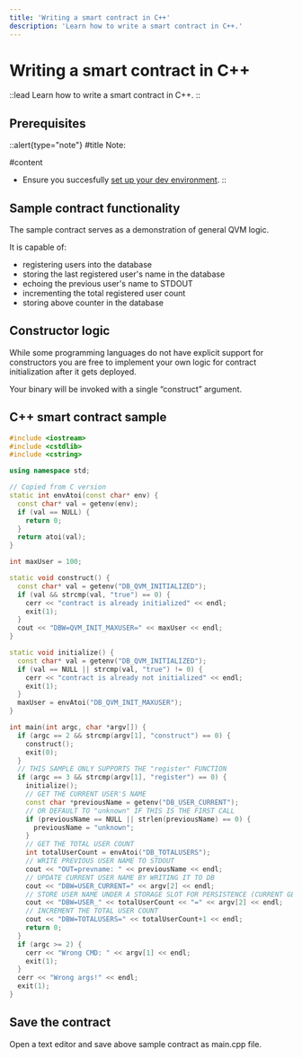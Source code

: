 ```yaml
---
title: 'Writing a smart contract in C++'
description: 'Learn how to write a smart contract in C++.'
---
```


# Writing a smart contract in C++

::lead
Learn how to write a smart contract in C++.
::

## Prerequisites

::alert{type="note"}
#title
Note:

#content
- Ensure you succesfully [set up your dev environment](/testnet/smart-contract/setup/qvmctl).
::

## Sample contract functionality

The sample contract serves as a demonstration of general QVM logic.

It is capable of:
- registering users into the database
- storing the last registered user's name in the database
- echoing the previous user's name to STDOUT
- incrementing the total registered user count
- storing above counter in the database

## Constructor logic

While some programming languages do not have explicit support for constructors you are free to implement your own logic for contract initialization after it gets deployed. 

Your binary will be invoked with a single “construct” argument. 

## C++ smart contract sample

```cpp
#include <iostream>
#include <cstdlib>
#include <cstring>

using namespace std;

// Copied from C version
static int envAtoi(const char* env) {
  const char* val = getenv(env);
  if (val == NULL) {
    return 0;
  }
  return atoi(val);
}

int maxUser = 100;

static void construct() {
  const char* val = getenv("DB_QVM_INITIALIZED");
  if (val && strcmp(val, "true") == 0) {
    cerr << "contract is already initialized" << endl;
    exit(1);
  }
  cout << "DBW=QVM_INIT_MAXUSER=" << maxUser << endl;
}

static void initialize() {
  const char* val = getenv("DB_QVM_INITIALIZED");
  if (val == NULL || strcmp(val, "true") != 0) {
    cerr << "contract is already not initialized" << endl;
    exit(1);
  }
  maxUser = envAtoi("DB_QVM_INIT_MAXUSER");
}

int main(int argc, char *argv[]) {
  if (argc == 2 && strcmp(argv[1], "construct") == 0) {
    construct();
    exit(0);
  }
  // THIS SAMPLE ONLY SUPPORTS THE "register" FUNCTION
  if (argc == 3 && strcmp(argv[1], "register") == 0) {
    initialize();
    // GET THE CURRENT USER'S NAME
    const char *previousName = getenv("DB_USER_CURRENT");
    // OR DEFAULT TO "unknown" IF THIS IS THE FIRST CALL
    if (previousName == NULL || strlen(previousName) == 0) {
      previousName = "unknown";
    }
    // GET THE TOTAL USER COUNT
    int totalUserCount = envAtoi("DB_TOTALUSERS");
    // WRITE PREVIOUS USER NAME TO STDOUT
    cout << "OUT=prevname: " << previousName << endl;
    // UPDATE CURRENT USER NAME BY WRITING IT TO DB
    cout << "DBW=USER_CURRENT=" << argv[2] << endl;
    // STORE USER NAME UNDER A STORAGE SLOT FOR PERSISTENCE (CURRENT GETS OVERWRITTEN ON EACH CALL)
    cout << "DBW=USER_" << totalUserCount << "=" << argv[2] << endl;
    // INCREMENT THE TOTAL USER COUNT
    cout << "DBW=TOTALUSERS=" << totalUserCount+1 << endl;
    return 0;
  }
  if (argc >= 2) {
    cerr << "Wrong CMD: " << argv[1] << endl;
    exit(1);
  }
  cerr << "Wrong args!" << endl;
  exit(1);
}
```

## Save the contract

Open a text editor and save above sample contract as main.cpp file.
